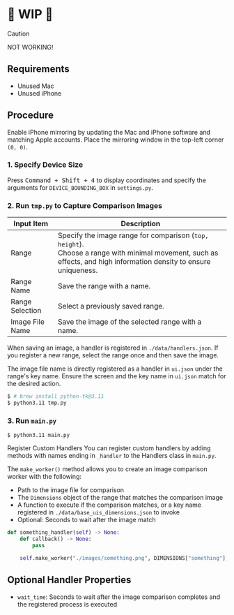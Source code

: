 # 🚧 WIP 🚧

> [!CAUTION]
> NOT WORKING!

## Requirements

- Unused Mac
- Unused iPhone

## Procedure

Enable iPhone mirroring by updating the Mac and iPhone software and matching Apple accounts. Place the mirroring window in the top-left corner `(0, 0)`.

### 1. Specify Device Size

Press <kbd>Command + Shift + 4</kbd> to display coordinates and specify the arguments for `DEVICE_BOUNDING_BOX` in `settings.py`.

### 2. Run `tmp.py` to Capture Comparison Images

| Input Item | Description |
| --- | --- |
| Range | Specify the image range for comparison (`top, height`).<br>Choose a range with minimal movement, such as effects, and high information density to ensure uniqueness. |
| Range Name | Save the range with a name. |
| Range Selection | Select a previously saved range. |
| Image File Name | Save the image of the selected range with a name. |

When saving an image, a handler is registered in `./data/handlers.json`.
If you register a new range, select the range once and then save the image.

The image file name is directly registered as a handler in `ui.json` under the range's key name. Ensure the screen and the key name in `ui.json` match for the desired action.

```zsh
$ # brew install python-tk@3.11
$ python3.11 tmp.py
```

### 3. Run `main.py`

```zsj
$ python3.11 main.py
```

Register Custom Handlers
You can register custom handlers by adding methods with names ending in `_handler` to the Handlers class in `main.py`.

The `make_worker()` method allows you to create an image comparison worker with the following:

- Path to the image file for comparison
- The `Dimensions` object of the range that matches the comparison image
- A function to execute if the comparison matches, or a key name registered in `./data/base_uis_dimensions.json` to invoke
- Optional: Seconds to wait after the image match

```py
def something_handler(self) -> None:
    def callback() -> None:
        pass

    self.make_worker("./images/something.png", DIMENSIONS["something"], callback, 5)
```

## Optional Handler Properties

- `wait_time`: Seconds to wait after the image comparison completes and the registered process is executed
